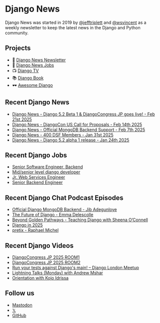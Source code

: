 # Django News

Django News was started in 2019 by [@jefftriplett](https://github.com/jefftriplett) and [@wsvincent](https://github.com/wsvincent) as a weekly newsletter to keep the latest news in the Django and Python community.

## Projects

- :newspaper: [Django News Newsletter](https://django-news.com)
- :briefcase: [Django News Jobs](https://jobs.django-news.com)
- :tv: [Django TV](https://djangotv.com)
- :books: [Django Book](https://djangobook.com)
- :dark_sunglasses: [Awesome Django](https://awesomedjango.org)

## Recent Django News

<!--START_SECTION:news-->
- [Django News - Django 5.2 Beta 1 & DjangoCongress JP goes live! - Feb 21st 2025](https://django-news.com/issues/273)
- [Django News - DjangoCon US Call for Proposals - Feb 14th 2025](https://django-news.com/issues/272)
- [Django News - Official MongoDB Backend Support - Feb 7th 2025](https://django-news.com/issues/271)
- [Django News - 400 DSF Members - Jan 31st 2025](https://django-news.com/issues/270)
- [Django News - Django 5.2 alpha 1 release - Jan 24th 2025](https://django-news.com/issues/269)
<!--END_SECTION:news-->

## Recent Django Jobs

<!--START_SECTION:jobs-->
- [Senior Software Engineer, Backend](https://jobs.django-news.com/437/careers-at-rocketreach/)
- [Mid/senior level django developer](https://jobs.django-news.com/435/midsenior-level-django-developer-green-web-foundation/)
- [Jr. Web Services Engineer](https://jobs.django-news.com/396/jr-web-services-engineer-panic/)
- [Senior Backend Engineer](https://jobs.django-news.com/389/senior-backend-engineer-bactobio/)
<!--END_SECTION:jobs-->

## Recent Django Chat Podcast Episodes

<!--START_SECTION:episodes-->
- [Official Django MongoDB Backend - Jib Adegunloye](https://djangochat.com)
- [The Future of Django - Emma Delescolle](https://djangochat.com)
- [Beyond Golden Pathways - Teaching Django with Sheena O’Connell](https://djangochat.com)
- [Django in 2025](https://djangochat.com)
- [pretix - Raphael Michel](https://djangochat.com)
<!--END_SECTION:episodes-->

## Recent Django Videos

<!--START_SECTION:videos-->
- [DjangoCongress JP 2025 ROOM1](http://djangotv.com/videos/djangocongress-jp/2025/djangocongress-jp-2025-room1/)
- [DjangoCongress JP 2025 ROOM2](http://djangotv.com/videos/djangocongress-jp/2025/djangocongress-jp-2025-room2/)
- [Run your tests against Django's main! – Django London Meetup](http://djangotv.com/videos/unknown/9999/run-your-tests-against-djangos-main-django-london-meetup/)
- [Lightning Talks (Monday) with Andrew Mshar](http://djangotv.com/videos/djangocon-us/2024/lightning-talks-monday-with-andrew-mshar/)
- [Orientation with Kojo Idrissa](http://djangotv.com/videos/djangocon-us/2024/orientation-with-kojo-idrissa/)
<!--END_SECTION:videos-->

## Follow us

- [Mastodon](https://mastodon.social/@djangonews)
- [𝕏](https://x.com/djangonewsbot)
- [GitHub](https://github.com/django-news)
